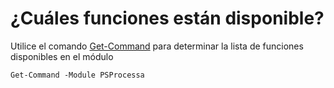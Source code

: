 # ¿Cuáles funciones están disponible?

Utilice el comando [Get-Command](https://msdn.microsoft.com/en-us/powershell/reference/5.1/microsoft.powershell.core/get-command) para determinar la lista de funciones disponibles en el módulo

```
Get-Command -Module PSProcessa
```

